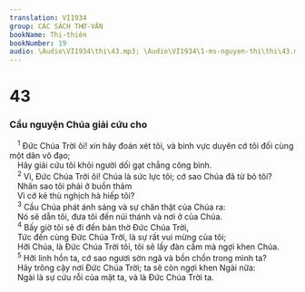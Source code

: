 ```yaml
---
translation: VI1934
group: CÁC SÁCH THƠ-VĂN
bookName: Thi-thiên 
bookNumber: 19
audio: \Audio\VI1934\thi\43.mp3; \Audio\VI1934\1-ms-nguyen-thi\thi\43.mp3
---
```


<div class="title"><h1>43</h1><h3>Cầu nguyện Chúa giải cứu cho</h3></div>
<span class="verse thi_43_1"> <sup>1</sup> Đức Chúa Trời ôi! xin hãy đoán xét tôi, và binh vực duyên cớ tôi đối cùng một dân vô đạo; <br/> Hãy giải cứu tôi khỏi người dối gạt chẳng công bình. <br/></span>
<span class="verse thi_43_2"> <sup>2</sup> Vì, Đức Chúa Trời ôi! Chúa là sức lực tôi; cớ sao Chúa đã từ bỏ tôi? <br/> Nhân sao tôi phải ở buồn thảm <br/> Vì cớ kẻ thù nghịch hà hiếp tôi? <br/></span>
<span class="verse thi_43_3"> <sup>3</sup> Cầu Chúa phát ánh sáng và sự chân thật của Chúa ra: <br/> Nó sẽ dẫn tôi, đưa tôi đến núi thánh và nơi ở của Chúa. <br/></span>
<span class="verse thi_43_4"> <sup>4</sup> Bấy giờ tôi sẽ đi đến bàn thờ Đức Chúa Trời, <br/> Tức đến cùng Đức Chúa Trời, là sự rất vui mừng của tôi; <br/> Hỡi Chúa, là Đức Chúa Trời tôi, tôi sẽ lấy đàn cầm mà ngợi khen Chúa. <br/></span>
<span class="verse thi_43_5"> <sup>5</sup> Hỡi linh hồn ta, cớ sao ngươi sờn ngã và bồn chồn trong mình ta? <br/> Hãy trông cậy nơi Đức Chúa Trời; ta sẽ còn ngợi khen Ngài nữa: <br/> Ngài là sự cứu rỗi của mặt ta, và là Đức Chúa Trời ta. <br/></span>
